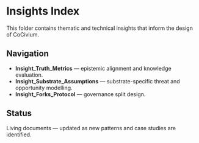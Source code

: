 # Insights Index

This folder contains thematic and technical insights that inform the design of CoCivium.

## Navigation

- **Insight_Truth_Metrics** — epistemic alignment and knowledge evaluation.
- **Insight_Substrate_Assumptions** — substrate-specific threat and opportunity modelling.
- **Insight_Forks_Protocol** — governance split design.

## Status
Living documents — updated as new patterns and case studies are identified.

